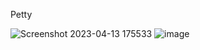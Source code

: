 Petty 

![Screenshot 2023-04-13 175533](https://github.com/SuraAtta/fourth-stage-project-frontend/assets/96949252/c63e0cda-92b2-4292-8513-a4886ed47992)   ![image](https://github.com/SuraAtta/fourth-stage-project-frontend/assets/96949252/c6eac562-b25f-4920-a4c3-8446e8e55d42)


